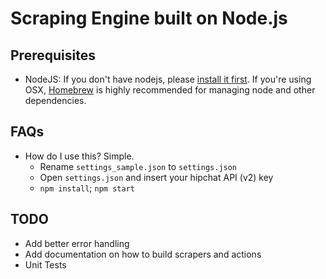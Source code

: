 # Scraping Engine built on Node.js

## Prerequisites

* NodeJS: If you don't have nodejs, please [install it first](http://nodejs.org/download/).  If you're using OSX, [Homebrew](http://brew.sh/) is highly recommended for managing node and other dependencies.

## FAQs

* How do I use this?  Simple.
  * Rename `settings_sample.json` to `settings.json`
  * Open `settings.json` and insert your hipchat API (v2) key
  * `npm install`; `npm start`


## TODO
* Add better error handling
* Add documentation on how to build scrapers and actions
* Unit Tests
